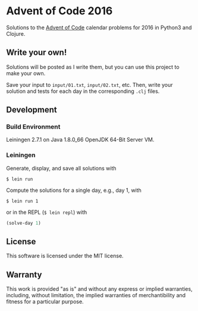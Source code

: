 # Advent of Code 2016

Solutions to the [Advent of Code](http://adventofcode.com/2016) calendar problems for 2016
in Python3 and Clojure.

## Write your own!

Solutions will be posted as I write them, but you can use this project to make your own.

Save your input to `input/01.txt`, `input/02.txt`, etc. Then, write your solution and tests for each
day in the corresponding `.clj` files.

## Development

### Build Environment

Leiningen 2.7.1 on Java 1.8.0_66 OpenJDK 64-Bit Server VM.

### Leiningen

Generate, display, and save all solutions with

```
$ lein run
```

Compute the solutions for a single day, e.g., day 1, with

```
$ lein run 1
```

or in the REPL (`$ lein repl`) with

```clojure
(solve-day 1)
```

## License

This software is licensed under the MIT license.

## Warranty

This work is provided "as is" and without any express or
implied warranties, including, without limitation, the implied
warranties of merchantibility and fitness for a particular
purpose.
